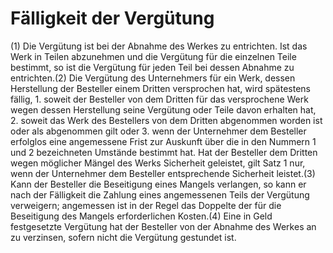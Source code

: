 # Fälligkeit der Vergütung

(1) Die Vergütung ist bei der Abnahme des Werkes zu entrichten. Ist das Werk in Teilen abzunehmen und die Vergütung für die einzelnen Teile bestimmt, so ist die Vergütung für jeden Teil bei dessen Abnahme zu entrichten.(2) Die Vergütung des Unternehmers für ein Werk, dessen Herstellung der Besteller einem Dritten versprochen hat, wird spätestens fällig,  1.
 soweit der Besteller von dem Dritten für das versprochene Werk wegen dessen Herstellung seine Vergütung oder Teile davon erhalten hat,
 2.
 soweit das Werk des Bestellers von dem Dritten abgenommen worden ist oder als abgenommen gilt oder
 3.
 wenn der Unternehmer dem Besteller erfolglos eine angemessene Frist zur Auskunft über die in den Nummern 1 und 2 bezeichneten Umstände bestimmt hat.
Hat der Besteller dem Dritten wegen möglicher Mängel des Werks Sicherheit geleistet, gilt Satz 1 nur, wenn der Unternehmer dem Besteller entsprechende Sicherheit leistet.(3) Kann der Besteller die Beseitigung eines Mangels verlangen, so kann er nach der Fälligkeit die Zahlung eines angemessenen Teils der Vergütung verweigern; angemessen ist in der Regel das Doppelte der für die Beseitigung des Mangels erforderlichen Kosten.(4) Eine in Geld festgesetzte Vergütung hat der Besteller von der Abnahme des Werkes an zu verzinsen, sofern nicht die Vergütung gestundet ist. 


